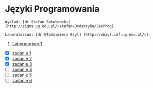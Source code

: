 # Języki Programowania
```
Wykład: [dr Stefan Sokołowski] (http://sigma.ug.edu.pl/~stefan/Dydaktyka/JezProg)

Laboratorium: [dr Włodzimierz Bzyl] (http://wbzyl.inf.ug.edu.pl/c)
```
1. [Laboratorium 1](lab1)
  * [x] [zadanie 1](lab1/zad1.c)
  * [x] [zadanie 2](lab1/zad2.c)
  * [x] [zadanie 3](lab1/zad3.c)
  * [ ] [zadanie 4](lab1/zad4.c)
  * [ ] [zadanie 5](lab1/zad5.c)
  * [ ] [zadanie 6](lab1/zad6.c)

